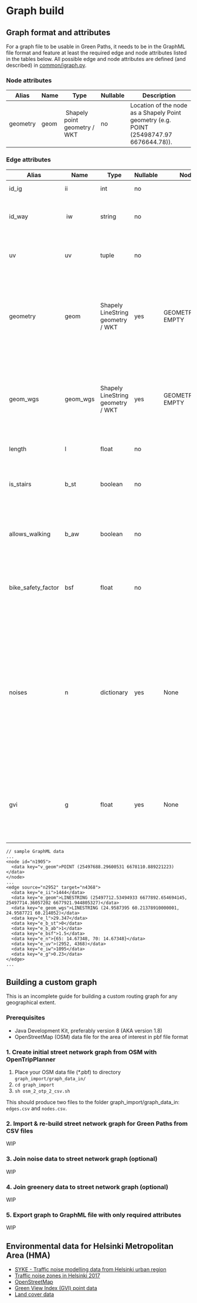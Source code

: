 # Graph build

## Graph format and attributes
For a graph file to be usable in Green Paths, it needs to be in the GraphML file format and feature at least the required edge and node attributes listed in the tables below. All possible edge and node attributes are defined (and described) in [common/igraph.py](../common/igraph.py).

### Node attributes
| Alias | Name | Type | Nullable | Description  |
| ------------- | ---- | ---- | --- | ----------- |
| geometry | geom | Shapely point geometry / WKT | no | Location of the node as a Shapely Point geometry (e.g. POINT (25498747.97 6676644.78)). |

### Edge attributes
| Alias | Name | Type | Nullable | Nodata value | Description  |
| ------------- | ---- | ---- | --- | --- | ----------- |
| id_ig | ii | int | no | | Unique ID of the edge |
| id_way | iw | string | no | | ID of the geometry of the edge (not all geometries are unique) |
| uv | uv | tuple | no | | IDs of the start and end nodes of the edge (e.g. (2046, 4576)) |
| geometry | geom | Shapely LineString geometry / WKT | yes | GEOMETRYCOLLECTION EMPTY | Projected geometry of the edge (e.g. LINESTRING (25498199 6677347, 25498191 6677339)). GP uses EPSG:3879 by default.|
| geom_wgs | geom_wgs | Shapely LineString geometry / WKT | yes | GEOMETRYCOLLECTION EMPTY | Geometry of the edge in WGS (EPSG:4326) coordinates (e.g. LINESTRING (24.967528 60.208895, 24.967381 60.208826)). |
| length | l | float | no | | Length of the edge in meters. |
| is_stairs | b_st | boolean | no | | A boolean variable indicating whether the edge represents stairs. |
| allows_walking | b_aw | boolean | no | | A boolean variable indicating whether the edge allows biking. |
| bike_safety_factor | bsf | float | no | | Biking safety factor of the edge (calculated by OTP based on OpenStreetMap tags of the edge) |
| noises | n | dictionary | yes | None | Exposures to different noise levels on the edge. Keys of the dictionary represent the lower boundaries of 5-dB noise level ranges (45-70 dB) and values exposures as meters. This attribute is not needed if quiet path routing is disabled from the configuration. |
| gvi | g | float | yes | None | Green view index  (GVI) of the edge (0-1). This attribute is not needed if green path routing is disabled from the configuration. |

```
// sample GraphML data
...
<node id="n1905">
  <data key="v_geom">POINT (25497688.29600531 6678110.889221223)</data>
</node>
...
<edge source="n2952" target="n4368">
  <data key="e_ii">1444</data>
  <data key="e_geom">LINESTRING (25497712.53494933 6677892.654694145, 25497714.36057202 6677921.944805327)</data>
  <data key="e_geom_wgs">LINESTRING (24.9587395 60.21378910000001, 24.9587721 60.214052)</data>
  <data key="e_l">29.347</data>
  <data key="e_b_st">0</data>
  <data key="e_b_ab">1</data>
  <data key="e_bsf">1.5</data>
  <data key="e_n">{65: 14.67348, 70: 14.67348}</data>
  <data key="e_uv">(2952, 4368)</data>
  <data key="e_iw">1095</data>
  <data key="e_g">0.23</data>
</edge>
...
```

## Building a custom graph
This is an incomplete guide for building a custom routing graph for any geographical extent. 

### Prerequisites
- Java Development Kit, preferably version 8 (AKA version 1.8)
- OpenStreetMap (OSM) data file for the area of interest in pbf file format

### 1. Create initial street network graph from OSM with OpenTripPlanner

1. Place your OSM data file (*.pbf) to directory `graph_import/graph_data_in/`
2. `cd graph_import`
3. `sh osm_2_otp_2_csv.sh`

This should produce two files to the folder graph_import/graph_data_in: `edges.csv` and `nodes.csv`.

### 2. Import & re-build street network graph for Green Paths from CSV files
WIP

### 3. Join noise data to street network graph (optional)
WIP

### 4. Join greenery data to street network graph (optional)
WIP

### 5. Export graph to GraphML file with only required attributes
WIP

## Environmental data for Helsinki Metropolitan Area (HMA)
* [SYKE - Traffic noise modelling data from Helsinki urban region](https://www.syke.fi/en-US/Open_information/Spatial_datasets/Downloadable_spatial_dataset#E)
* [Traffic noise zones in Helsinki 2017](https://hri.fi/data/en_GB/dataset/helsingin-kaupungin-meluselvitys-2017)
* [OpenStreetMap](https://www.openstreetmap.org/about/)
* [Green View Index (GVI) point data](https://doi.org/10.1016/j.dib.2020.105601)
* [Land cover data](https://hri.fi/data/fi/dataset/paakaupunkiseudun-maanpeiteaineisto)